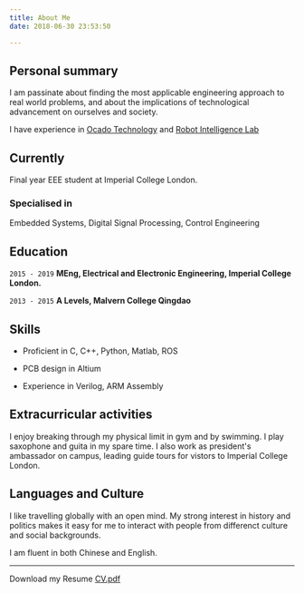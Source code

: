 ```yaml
---
title: About Me
date: 2018-06-30 23:53:50

---
```

## Personal summary

I am passinate about finding the most applicable engineering approach to real world problems, and about the implications of technological advancement on ourselves and society.

I have experience in [Ocado Technology](https://www.ocadotechnology.com/) and [Robot Intelligence Lab](http://www.imperial.ac.uk/robot-intelligence/)

## Currently

Final year EEE student at Imperial College London.

### Specialised in 

Embedded Systems, Digital Signal Processing, Control Engineering

## Education

`2015 - 2019`
__MEng, Electrical and Electronic Engineering, Imperial College London.__

`2013 - 2015`
__A Levels, Malvern College Qingdao__

## Skills

* Proficient in C, C++, Python, Matlab, ROS

* PCB design in Altium

* Experience in Verilog, ARM Assembly

## Extracurricular activities
I enjoy breaking through my physical limit in gym and by swimming. I play saxophone and guita in my spare time. I also work as president's ambassador on campus, leading guide tours for vistors to Imperial College London. 

## Languages and Culture
I like travelling globally with an open mind.
My strong interest in history and politics makes it easy for me to interact with people from differenct culture and social backgrounds. 

I am fluent in both Chinese and English.

---

Download my Resume [CV.pdf](./index/CV.pdf)

